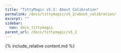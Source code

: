 ```yaml
---
title: "TittyMagic v5.2: About Calibration"
permalink: /docs/tittymagic/v5_2/about_calibration/
excerpt: ""
sidebar:
  nav: docs_tittymagic
parent_url: /docs/tittymagic/v5_2
---
```


{% include_relative content.md %}
